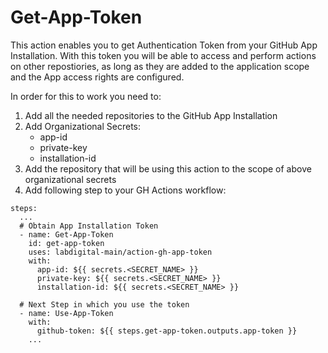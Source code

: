 # Get-App-Token

This action enables you to get Authentication Token from your GitHub App Installation. With this token you will be able to access and perform actions on other repostiories, as long as they are added to the application scope and the App access rights are configured. 

In order for this to work you need to: 
1. Add all the needed repositories to the GitHub App Installation
2. Add Organizational Secrets: 
   - app-id
   - private-key
   - installation-id
3. Add the repository that will be using this action to the scope of above organizational secrets
4. Add following step to your GH Actions workflow:
  ```
  steps:
    ...
    # Obtain App Installation Token
    - name: Get-App-Token
      id: get-app-token
      uses: labdigital-main/action-gh-app-token
      with:
        app-id: ${{ secrets.<SECRET_NAME> }}
        private-key: ${{ secrets.<SECRET_NAME> }}
        installation-id: ${{ secrets.<SECRET_NAME> }}
        
    # Next Step in which you use the token
    - name: Use-App-Token
      with:
        github-token: ${{ steps.get-app-token.outputs.app-token }}
      ...
  ```
